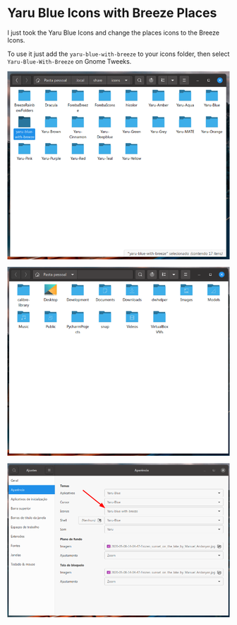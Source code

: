 # Yaru Blue Icons with Breeze Places

I just took the Yaru Blue Icons and change the places icons to the Breeze Icons.

To use it just add the `yaru-blue-with-breeze` to your icons folder, then select `Yaru-Blue-With-Breeze` on Gnome Tweeks.

![Screenshot 1](https://raw.githubusercontent.com/luizomf/yaru-blue-with-breeze-icons/master/screenshots/s1.png)

![Screenshot 2](https://raw.githubusercontent.com/luizomf/yaru-blue-with-breeze-icons/master/screenshots/s2.png)

![Screenshot 3](https://raw.githubusercontent.com/luizomf/yaru-blue-with-breeze-icons/master/screenshots/s3.png)
